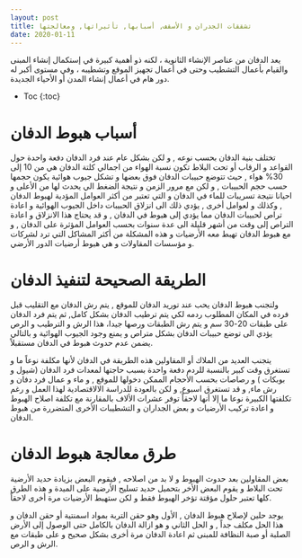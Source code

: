 ```yaml
---
layout: post
title: تشققات الجدران و الأسقف, أسبابها, تأثيراتها, ومعالجتها 
date: 2020-01-11
---
```


يعد الدفان من عناصر الإنشاء الثانوية ، لكنه ذو أهمية كبيرة في إستكمال إنشاء المبنى والقيام بأعمال التشطيب وحتى في أعمال تجهيز الموقع وتشطيبه ، وفي مستوى أكبر له دور هام في أعمال إنشاء المدن أو الأحياء الجديدة.

* Toc
{:toc}

# أسباب هبوط الدفان

تختلف بنية الدفان بحسب نوعه , و لكن بشكل عام عند فرد الدفان دفعة واحدة حول القواعد و الرقاب أو تحت البلاط تكون نسبة الهواء من اجمالي كلتة الدفان هي من 10 إلى 30% هواء , حيث تتوضع حبيبات الدفان فوق بعضها و تشكل جيوب هوائية يكون حجمها حسب حجم الحبيبات , و لكن مع مرور الزمن و نتيجة الضغط الي يحدث لها من الأعلى و احيانا نتيجة تسريبات للماء في الدفان و التي تعتبر من أكثر العوامل المؤدية لهبوط الدفان , وكذلك و لعوامل أخرى , يؤدي ذلك الى انزلاق الحبيبات داخل الجيوب الهوائية و اعادة تراص لحبيبات الدفان مما يؤدي إلى هبوط في الدفان , و قد يحتاج هذا الانزلاق و اعادة التراص إلى وقت من أشهر قليلة الى عدة سنوات بحسب العوامل المؤثرة على الدفان , و مع هبوط الدفان تهبط معه الأرضيات و هذه المشكلة من أكثر المشاكل التي ترد لشركات و مؤسسات المقاولات و هي هبوط أرضيات الدور الأرضي.

# الطريقة الصحيحة لتنفيذ الدفان

ولتجنب هبوط الدفان يحب عند توريد الدفان للموقع , يتم رش الدفان مع التقليب قبل فرده في المكان المطلوب ردمه لكي يتم ترطيب الدفان بشكل كامل, ثم يتم فرد الدفان على طبقات 20-30 سم و يتم رش الطبقات ورصها جيدا، هذا الرش و الترطيب و الرص يؤدي الى توضع حبيبات الدفان بشكل متراص و يمنع وجود الجيوب الهوائية و بالتالي يضمن عدم حدوث هبوط في الدفان مستقبلاً.

يتجنب العديد من الملاك أو المقاولين هذه الطريقة في الدفان لأنها مكلفة نوعاً ما و تستغرق وقت كبير بالنسبة للردم دفعة واحدة بسبب حاجتها لمعدات فرد الدفان  (شيول و بوبكات ) و رصاصات بحسب الأحجام الممكن دخولها للموقع , و ماء و عمال فرد دفان و رش ماء, و قد تستغرق اسبوع, و لكن بالعودة للدراسة الالاقتصادية لهذا العمل و رغم تكلفتها الكبيرة نوعا ما إلا أنها لاحقاً توفر عشرات الألاف بالمقارنة مع تكلفة اصلاح الهبوط و اعادة تركيب الأرضيات و بعض الجداران و التشطيبات الأخرى المتضررة من هبوط الدفان.

# طرق معالجة هبوط الدفان

بعض المقاولين بعد حدوث الهبوط و لا بد من اصلاحه , فيقوم البعض بزيادة حديد الأرضية تحت البلاط و يقوم البعض الأخر بتحميل حديد تسليح الأرضية على الميدة و هذه الطرق كلها تعتبر حلول مؤقتة تؤخر الهبوط فقط و لكن ستهبط الأرضيات مرة أخرى لاحقاً.

يوجد حلين لإصلاح هبوط الدفان , الأول وهو حقن التربة بمواد اسمنتية أو حقن الدفان و هذا الحل مكلف جداً , و الحل الثاني و هو ازالة الدفان بالكامل حتى الوصول إلى الأرض الصلبة أو صبة النظافة للمبنى ثم اعادة الدفان مرة أخرى بشكل صحيح و على طبقات مع الرش و الرص.





